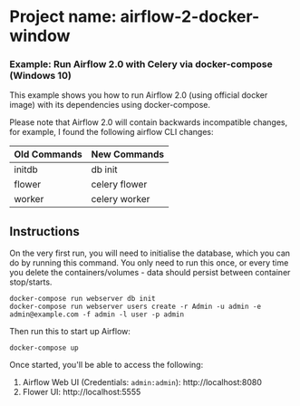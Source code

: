# Project name: airflow-2-docker-window
### Example: Run Airflow 2.0 with Celery via docker-compose (Windows 10)

This example shows you how to run Airflow 2.0 (using official docker image) with its dependencies using docker-compose.

Please note that Airflow 2.0 will contain backwards incompatible changes,
for example, I found the following airflow CLI changes:

| Old Commands | New Commands  |
|--------------|---------------|
| initdb       | db init       |
| flower       | celery flower |
| worker       | celery worker |

## Instructions

On the very first run, you will need to initialise the database, which you can do by running this command. You only need
to run this once, or every time you delete the containers/volumes - data should persist between container stop/starts.
```
docker-compose run webserver db init
docker-compose run webserver users create -r Admin -u admin -e admin@example.com -f admin -l user -p admin
```

Then run this to start up Airflow:
```
docker-compose up
```

Once started, you'll be able to access the following:
1. Airflow Web UI (Credentials: `admin:admin`): http://localhost:8080
1. Flower UI: http://localhost:5555
